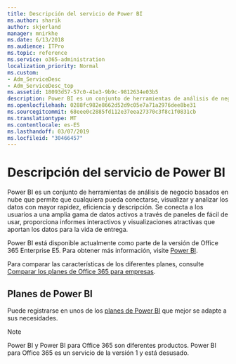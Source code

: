 ```yaml
---
title: Descripción del servicio de Power BI
ms.author: sharik
author: skjerland
manager: mnirkhe
ms.date: 6/13/2018
ms.audience: ITPro
ms.topic: reference
ms.service: o365-administration
localization_priority: Normal
ms.custom:
- Adm_ServiceDesc
- Adm_ServiceDesc_top
ms.assetid: 18093d57-57c0-41e3-9b9c-9812634e03b5
description: Power BI es un conjunto de herramientas de análisis de negocio basados en nube que permite que cualquiera pueda conectarse, visualizar y analizar los datos con mayor rapidez, eficiencia y descripción. Se conecta a los usuarios a una amplia gama de datos activos a través de paneles de fácil de usar, proporciona informes interactivos y visualizaciones atractivas que aportan los datos para la vida de entrega.
ms.openlocfilehash: 0288fc982e8662d52d9c05e7a71a2976dee8be31
ms.sourcegitcommit: 68eee0c2885fd112e37eea27370c3f8c1f0831cb
ms.translationtype: MT
ms.contentlocale: es-ES
ms.lasthandoff: 03/07/2019
ms.locfileid: "30466457"
---
```

# <a name="power-bi-service-description"></a>Descripción del servicio de Power BI

Power BI es un conjunto de herramientas de análisis de negocio basados en nube que permite que cualquiera pueda conectarse, visualizar y analizar los datos con mayor rapidez, eficiencia y descripción. Se conecta a los usuarios a una amplia gama de datos activos a través de paneles de fácil de usar, proporciona informes interactivos y visualizaciones atractivas que aportan los datos para la vida de entrega.
  
Power BI está disponible actualmente como parte de la versión de Office 365 Enterprise E5. Para obtener más información, visite [Power BI](https://powerbi.microsoft.com/).
  
Para comparar las características de los diferentes planes, consulte [Comparar los planes de Office 365 para empresas](http://go.microsoft.com/fwlink/?LinkID=799177&amp;clcid=0x409).
  
## <a name="power-bi-plans"></a>Planes de Power BI
<a name="BKMK_PowerBIPlans"> </a>

Puede registrarse en unos de los [planes de Power BI](https://go.microsoft.com/fwlink/?LinkID=786854) que mejor se adapte a sus necesidades. 
  
> [!NOTE]
> Power BI y Power BI para Office 365 son diferentes productos. Power BI para Office 365 es un servicio de la versión 1 y está desusado. 
  

